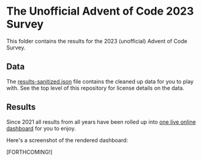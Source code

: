 # The Unofficial Advent of Code 2023 Survey

This folder contains the results for the 2023 (unofficial) Advent of Code Survey.

## Data

The [results-sanitized.json](results-sanitized.json) file contains the cleaned up data for you to play with.
See the top level of this repository for license details on the data.

## Results

Since 2021 all results from all years have been rolled up into [one live online dashboard](https://jeroenheijmans.github.io/advent-of-code-surveys/) for you to enjoy.

Here's a screenshot of the rendered dashboard:

[FORTHCOMING!]
